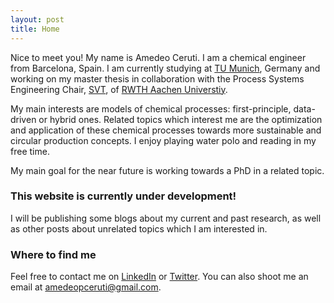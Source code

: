 ```yaml
---
layout: post
title: Home
---
```


Nice to meet you! My name is Amedeo Ceruti. I am a chemical engineer from Barcelona, Spain. I am currently studying at [TU Munich](https://www.tum.de/), Germany and working on my master thesis in collaboration with the Process Systems Engineering Chair, [SVT](https://www.maschinenbau.rwth-aachen.de/cms/Maschinenbau/Die-Fakultaet/Institute-und-Lehrstuehle/Uebersicht-aller-Institute/~dfoy/AVT-SVT/?lidx=1), of [RWTH Aachen Universtiy](https://www.rwth-aachen.de/cms/~a/root/?lidx=1).

My main interests are models of chemical processes: first-principle, data-driven or hybrid ones. Related topics which interest me are the optimization and application of these chemical processes towards more sustainable and circular production concepts. I enjoy playing water polo and reading in my free time. 

My main goal for the near future is working towards a PhD in a related topic.

### This website is currently under development!

I will be publishing some blogs about my current and past research, as well as other posts about unrelated topics which I am interested in.

### Where to find me

Feel free to contact me on [LinkedIn](https://www.rwth-aachen.de/cms/~a/root/?lidx=1) or [Twitter](https://twitter.com/AmedeoCeruti). You can also shoot me an email at [amedeopceruti@gmail.com](mailto:amedeopceruti@gmail.com).
